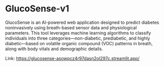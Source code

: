 # GlucoSense-v1
GlucoSense is an AI-powered web application designed to predict diabetes noninvasively using breath-based sensor data and physiological parameters. This tool leverages machine learning algorithms to classify individuals into three categories—non-diabetic, prediabetic, and highly diabetic—based on volatile organic compound (VOC) patterns in breath, along with body vitals and demographic details.

Link: https://glucosense-asowpcz4r97dasn2ol297c.streamlit.app/ 
